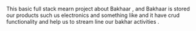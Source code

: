 This basic full stack mearn project about Bakhaar , and Bakhaar is stored our products such us electronics and something like and it have crud functionality  and help us to stream line our bakhar activities .